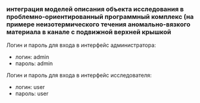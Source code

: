 ### интеграция моделей описания объекта исследования в проблемно-ориентированный программный комплекс (на примере неизотермического течения аномально-вязкого материала в канале с подвижной верхней крышкой
Логин и пароль для входа в интерфейс администратора:
- логин: admin
- пароль: admin

Логин и пароль для входа в интерфейс исследователя:
- логин: user
- пароль: user
